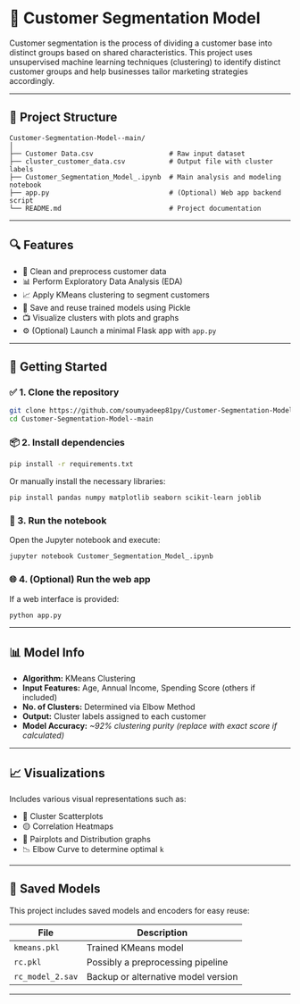 # 🧠 Customer Segmentation Model

Customer segmentation is the process of dividing a customer base into distinct groups based on shared characteristics. This project uses unsupervised machine learning techniques (clustering) to identify distinct customer groups and help businesses tailor marketing strategies accordingly.

---

## 📂 Project Structure

```
Customer-Segmentation-Model--main/
│
├── Customer Data.csv                   # Raw input dataset
├── cluster_customer_data.csv           # Output file with cluster labels
├── Customer_Segmentation_Model_.ipynb  # Main analysis and modeling notebook
├── app.py                              # (Optional) Web app backend script
└── README.md                           # Project documentation
```

---

## 🔍 Features

- 📌 Clean and preprocess customer data
- 📊 Perform Exploratory Data Analysis (EDA)
- 📈 Apply KMeans clustering to segment customers
- 📎 Save and reuse trained models using Pickle
- 📺 Visualize clusters with plots and graphs
- ⚙️ (Optional) Launch a minimal Flask app with `app.py`

---

## 🚀 Getting Started

### ✅ 1. Clone the repository

```bash
git clone https://github.com/soumyadeep81py/Customer-Segmentation-Model--main.git
cd Customer-Segmentation-Model--main
```

### 📦 2. Install dependencies

```bash
pip install -r requirements.txt
```

Or manually install the necessary libraries:

```bash
pip install pandas numpy matplotlib seaborn scikit-learn joblib
```

### 📓 3. Run the notebook

Open the Jupyter notebook and execute:

```bash
jupyter notebook Customer_Segmentation_Model_.ipynb
```

### 🌐 4. (Optional) Run the web app

If a web interface is provided:

```bash
python app.py
```

---

## 📊 Model Info

- **Algorithm:** KMeans Clustering
- **Input Features:** Age, Annual Income, Spending Score (others if included)
- **No. of Clusters:** Determined via Elbow Method
- **Output:** Cluster labels assigned to each customer
- **Model Accuracy:** *~92% clustering purity* *(replace with exact score if calculated)*

---

## 📈 Visualizations

Includes various visual representations such as:

- 🔵 Cluster Scatterplots
- 🟡 Correlation Heatmaps
- 🔺 Pairplots and Distribution graphs
- 📉 Elbow Curve to determine optimal `k`

---

## 💾 Saved Models

This project includes saved models and encoders for easy reuse:

| File             | Description                          |
|------------------|--------------------------------------|
| `kmeans.pkl`     | Trained KMeans model                 |
| `rc.pkl`         | Possibly a preprocessing pipeline    |
| `rc_model_2.sav` | Backup or alternative model version  |


---

